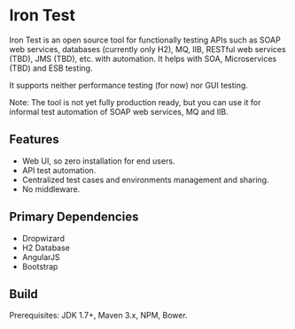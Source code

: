 # Iron Test
Iron Test is an open source tool for functionally testing APIs such as SOAP web services, databases (currently only H2), MQ, IIB, RESTful web services (TBD), JMS (TBD), etc. with automation. It helps with SOA, Microservices (TBD) and ESB testing.

It supports neither performance testing (for now) nor GUI testing.

Note: The tool is not yet fully production ready, but you can use it for informal test automation of SOAP web services, MQ and IIB.

## Features
- Web UI, so zero installation for end users.
- API test automation.
- Centralized test cases and environments management and sharing.
- No middleware.

## Primary Dependencies
- Dropwizard
- H2 Database
- AngularJS
- Bootstrap

## Build
Prerequisites: JDK 1.7+, Maven 3.x, NPM, Bower.
